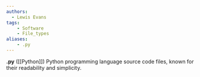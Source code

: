 ```yaml
---
authors:
  - Lewis Evans
tags:
    - Software
    - File_types
aliases:
    - .py
---
```

**.py** ([[Python]]) Python programming language source code files, known for their readability and simplicity.

